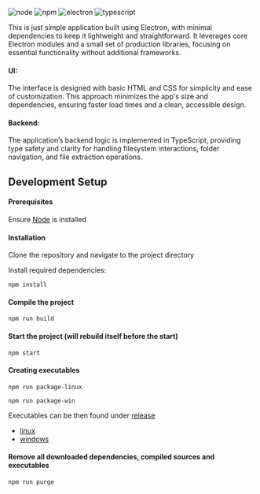 ![node](https://img.shields.io/badge/Node-green)
![npm](https://img.shields.io/badge/npm-red)
![electron](https://img.shields.io/badge/Electron%20-purple)
![typescript](https://img.shields.io/badge/Typescript%20-blue)


This is just simple application built using Electron, with minimal dependencies to keep it lightweight and straightforward. It leverages core Electron modules and a small set of production libraries, focusing on essential functionality without additional frameworks.

#### UI:
The interface is designed with basic HTML and CSS for simplicity and ease of customization. This approach minimizes the app's size and dependencies, ensuring faster load times and a clean, accessible design.

#### Backend:
The application’s backend logic is implemented in TypeScript, providing type safety and clarity for handling filesystem interactions, folder navigation, and file extraction operations.

## Development Setup

#### Prerequisites

Ensure [Node](https://nodejs.org/en) is installed

#### Installation
Clone the repository and navigate to the project directory

Install required dependencies:
```` 
npm install
````

#### Compile the project

````
npm run build
````

#### Start the project (will rebuild itself before the start)

````
npm start
````

#### Creating executables

````
npm run package-linux
````

````
npm run package-win
````

Executables can be then found under [release](release)

- [linux](release/linux)
- [windows](release/win)

#### Remove all downloaded dependencies, compiled sources and executables

````
npm run purge
````